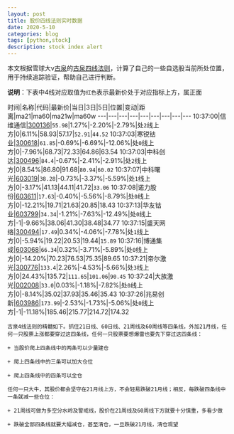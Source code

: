 ```yaml
---
layout: post
title: 股价四线法则实时数据
date: 2020-5-10
categories: blog
tags: [python,stock]
description: stock index alert
---
```



本文根据雪球大v[古泉](https://xueqiu.com/u/7148646888)的[古泉四线法则](https://xueqiu.com/7148646888/130498192)，计算了自己的一些自选股当前所处位置，用于持续追踪验证，帮助自己进行判断。

**说明**：下表中4线对应取值为`红色`表示最新价处于对应指标上方，属正面

时间|名称|代码|最新价|当日|3日|5日|位置|变动|距离|ma21|ma60|ma21w|ma60w
---|---|---|---|---|---|---|---|---
10:37:00|信维通信|[300136](https://xueqiu.com/S/SZ300136)|`55.98`|1.27%|-2.20%|-2.79%|处`2`线上方|0|6.11%|58.93|57.17|`52.91`|`44.52`
10:37:03|寒锐钴业|[300618](https://xueqiu.com/S/SZ300618)|`61.85`|-0.69%|-6.69%|-12.06%|处`0`线上方|0|-7.96%|68.73|72.33|64.86|63.54
10:37:03|中科创达|[300496](https://xueqiu.com/S/SZ300496)|`84.4`|-0.67%|-2.41%|-2.91%|处`2`线上方|0|8.54%|86.80|91.68|`80.94`|`60.02`
10:37:07|中科曙光|[603019](https://xueqiu.com/S/SH603019)|`38.28`|-0.73%|-3.37%|-5.59%|处`1`线上方|0|-3.17%|41.13|44.11|41.72|`33.06`
10:37:08|诺力股份|[603611](https://xueqiu.com/S/SH603611)|`17.63`|-0.40%|-5.56%|-8.79%|处`0`线上方|0|-12.21%|19.71|21.63|20.85|18.43
10:37:13|华友钴业|[603799](https://xueqiu.com/S/SH603799)|`34.34`|-1.21%|-7.63%|-12.49%|处`0`线上方|-1|-9.66%|38.06|41.30|38.48|34.77
10:37:15|盛天网络|[300494](https://xueqiu.com/S/SZ300494)|`17.49`|0.34%|-4.06%|-7.78%|处`1`线上方|0|-5.94%|19.22|20.53|19.44|`15.89`
10:37:16|博通集成|[603068](https://xueqiu.com/S/SH603068)|`66.34`|0.32%|-3.71%|-5.89%|处`0`线上方|0|-14.20%|70.23|76.53|75.35|89.65
10:37:21|帝尔激光|[300776](https://xueqiu.com/S/SZ300776)|`133.4`|2.26%|-4.53%|-5.66%|处`3`线上方|0|24.43%|135.72|`111.65`|`101.06`|`90.45`
10:37:24|大族激光|[002008](https://xueqiu.com/S/SZ002008)|`33.0`|0.03%|-1.18%|-7.82%|处`0`线上方|0|-8.14%|35.02|37.93|35.46|35.43
10:37:26|兆易创新|[603986](https://xueqiu.com/S/SH603986)|`173.99`|-2.53%|-1.73%|-5.06%|处`0`线上方|-1|-11.18%|185.46|215.77|214.72|174.32

```
古泉4线法则的精髓如下。抓住21日线、60日线、21周线及60周线等四条线，外加21月线，任何一只股票上涨都要穿过这四条线，任何一只股票要想爆雷也要先下穿过这四条线：

+ 当股价爬上四条线中的两条可以少量建仓

+ 爬上四条线中的三条可以加大仓位

+ 爬上四条线中的四条可以全仓

任何一只大牛，其股价都会坚守在21月线上方，不会轻易跌破21月线；相反，每跌破四条线中一条就减一些仓位：

+ 21周线可做为多空分水岭及警戒线，股价在21周线及60周线下方就要十分慎重，多看少做

+ 跌破全部四条线就要大幅减仓，甚至清仓，一旦跌破21月线，清仓观望
```